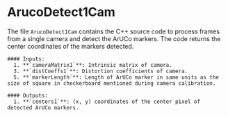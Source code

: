 # ArucoDetect1Cam
The file `ArucoDetect1Cam` contains the C++ source code to process frames from a single camera and detect the ArUCo markers. The code returns the center coordinates of the markers detected.

    #### Inputs:
      1. **`cameraMatrix1`**: Intrinsic matrix of camera.
      3. **`distCoeffs1`**: Distortion coefficients of camera.
      5. **`markerLength`**: Length of ArUCo marker in same units as the size of square in checkerboard mentioned during camera calibration.
      
    #### Outputs:
      1. **`centers1`**: (x, y) coordinates of the center pixel of detected ArUCo markers.
